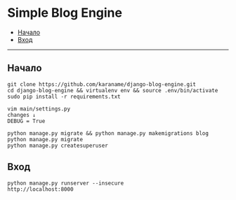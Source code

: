 # Simple Blog Engine

- [Начало](#начало)
- [Вход](#вход)

---

## Начало
```
git clone https://github.com/karaname/django-blog-engine.git
cd django-blog-engine && virtualenv env && source .env/bin/activate
sudo pip install -r requirements.txt
```
```
vim main/settings.py
changes ↓
DEBUG = True
```
```
python manage.py migrate && python manage.py makemigrations blog
python manage.py migrate
python manage.py createsuperuser
```

## Вход
```
python manage.py runserver --insecure
http://localhost:8000
```
